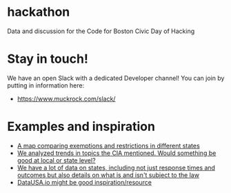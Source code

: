 # hackathon
Data and discussion for the Code for Boston Civic Day of Hacking

# Stay in touch!

We have an open Slack with a dedicated Developer channel! You can join by putting in information here:

* https://www.muckrock.com/slack/

# Examples and inspiration

* [A map comparing exemptions and restrictions in different states](https://projects.jsonline.com/apps/state-secrets/)
* [We analyzed trends in topics the CIA mentioned. Would something be good at local or state level?](https://www.muckrock.com/news/archives/2017/sep/21/trend-cia-crest-database/)
* [We have a lot of data on states, including not just response times and outcomes but also details on what is and isn't subject to the law](https://www.muckrock.com/place/united-states-of-america/massachusetts/)
* [DataUSA.io might be good inspiration/resource](https://datausa.io/profile/geo/new-york-ny/#demographics)
